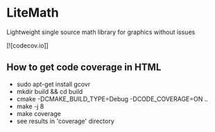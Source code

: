 # LiteMath
Lightweight single source math library for graphics without issues

[![codecov.io]]

## How to get code coverage in HTML

* sudo apt-get install gcovr
* mkdir build && cd build 
* cmake -DCMAKE_BUILD_TYPE=Debug -DCODE_COVERAGE=ON ..
* make -j 8
* make coverage
* see results in 'coverage' directory

